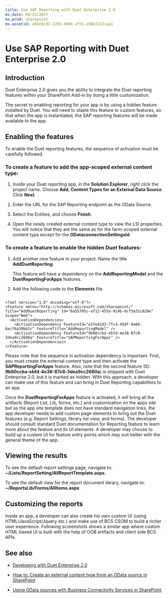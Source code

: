 ```yaml
---
title: Use SAP Reporting with Duet Enterprise 2.0
ms.date: 09/25/2017
ms.prod: sharepoint
ms.assetid: a54c6cd2-2283-440d-af55-e98e3212caa1
---
```



# Use SAP Reporting with Duet Enterprise 2.0

## Introduction
<a name="bkmk_Introduction"> </a>

Duet Enterprise 2.0 gives you the ability to integrate the Duet reporting features within your SharePoint Add-in by doing a little customization.
  
    
    
The secret to enabling reporting for your app is by using a hidden feature installed by Duet. You will need to staple this feature to custom features, so that when the app is instantiated, the SAP reporting features will be made available to the app.
  
    
    

## Enabling the features
<a name="bkmk_EnablingTheFeatures"> </a>

To enable the Duet reporting features, the sequence of activation must be carefully followed.
  
    
    

### To create a feature to add the app-scoped external content type:


1. Inside your Duet reporting app, in the **Solution Explorer**, right click the project name. Choose **Add**, **Content Types for an External Data Source**. Click **Next**.
    
  
2. Enter the URL for the SAP Reporting endpoint as the OData Source.
    
  
3. Select the Entities, and choose **Finish**.
    
  
4. Open the newly created external content type to view the LSI properties. You will notice that they are the same as for the farm-scoped external content type except for the **ODataconnectionSettingsId**.
    
  

### To create a feature to enable the hidden Duet features:


1. Add another new feature to your project. Name the title **AddDuetReporting**.
    
    This feature will have a dependency on the **AddReportingModel** and the **DuetReportingForApps** features.
    
  
2. Add the following code to the **Elements** file.
    
```
  
<?xml version="1.0" encoding="utf-8"?>
<Feature xmlns="http://schemas.microsoft.com/sharepoint/" Title="AddDuetReporting" Id="6a55705c-af12-455a-914b-8cf3a31c820e" Scope="Web">
  <ActivationDependencies>
    <ActivationDependency FeatureId="e1fe41d3-7fc3-458f-9a66-6ecf6a39bb2c" FeatureTitle="AddReportingModel" />
    <ActivationDependency FeatureId="9b60ccba-ebfd-4e38-87c8-3dea9cc2680a" FeatureTitle="SAPReportingForApps" />
  </ActivationDependencies>
</Feature>

```

Please note that the sequence in activation dependency is important. First, you must create the external content type and then activate the **SAPReportingForApps** feature. Also, note that the second feature (ID: **9b60ccba-ebfd-4e38-87c8-3dea9cc2680a**) is shipped with Duet Enterprise 2.0, but it is marked as hidden. With this approach, a developer can make use of this feature and can bring in Duet Reporting capabilities to an app.
  
    
    
Once the **DuetReportingForApps** feature is activated, it will bring all the artifacts (Report List, Lib, forms, etc.) and customization on the apps site but as the app site template does not have standard navigation links, the app developer needs to add custom page elements to bring out the Duet features (e.g. Report Settings, library list view, and forms). The developer should consult standard Duet documentation for Reporting feature to learn more about the feature and its UI elements. A developer may choose to build up a custom UI for feature entry points which may suit better with the general theme of the app.
  
    
    

## Viewing the results
<a name="bkmk_ViewingTheResults"> </a>

To see the default report settings page, navigate to: **~/Lists/ReportSetting/AllReportTemplate.aspx**.
  
    
    
To see the default view for the report document library, navigate to: **~/ReportsLib/Forms/AllItems.aspx**.
  
    
    

## Customizing the reports
<a name="bkmk_CustomizingTheReports"> </a>

Inside an app, a developer can also create his own custom UI (using HTML/JavaScript/Jquery etc.) and make use of BCS CSOM to build a richer user experience. Following screenshots shows a similar app where custom HTML based UI is built with the help of OOB artifacts and client side BCS APIs.
  
    
    

## See also
<a name="bk_addresources"> </a>


-  [Developing with Duet Enterprise 2.0](developing-with-duet-enterprise-2-0.md)
    
  
-  [How to: Create an external content type from an OData source in SharePoint](how-to-create-an-external-content-type-from-an-odata-source-in-sharepoint.md)
    
  
-  [Using OData sources with Business Connectivity Services in SharePoint](using-odata-sources-with-business-connectivity-services-in-sharepoint.md)
    
  

